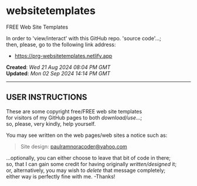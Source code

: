 # websitetemplates  
FREE Web Site Templates  

In order to 'view/interact' with this GitHub repo. 'source code'...;  
then, please, go to the following link address:  
  
- https://prg-websitetemplates.netlify.app  

**Created**: *Wed 21 Aug 2024 08:04 PM GMT*  
**Updated**: *Mon 02 Sep 2024 14:14 PM GMT*  

----

## USER INSTRUCTIONS

These are some copyright free/FREE web site templates   
for visitors of my GitHub pages to both *download/use*...;     
so, please, very kindly, help yourself.  

You may see written on the web pages/web sites a notice such as:    

> Site design: paulramnoracoder@yahoo.com  

...optionally, you can either choose to leave that bit of code in there;      
so, that I can gain some credit for having originally *written/designed* it;      
or, alternatively, you may wish to *delete* that message completely;    
either way is perfectly fine with me. -Thanks!  


